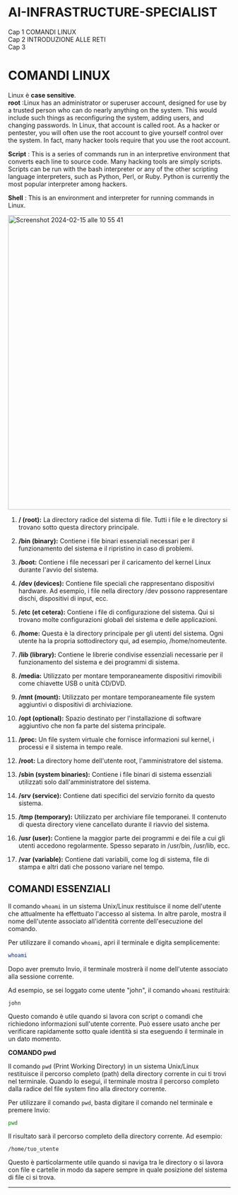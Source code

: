 # AI-INFRASTRUCTURE-SPECIALIST

Cap 1 COMANDI LINUX <br>
Cap 2 INTRODUZIONE ALLE RETI <br>
Cap 3

# COMANDI LINUX 
Linux è **case sensitive**.\
**root**  :Linux has an administrator or superuser account, designed for use by a trusted person who can do nearly anything on the system. This would include such things as reconfiguring the system, adding users, and changing passwords. In Linux, that account is called root. As a hacker or pentester, you will often use the root account to give yourself control over the system. In fact, many hacker tools require that you use the root account.


**Script** : This is a series of commands run in an interpretive environment that converts each line to source code. Many hacking tools are simply scripts. Scripts can be run with the bash interpreter or any of the other scripting language interpreters, such as Python, Perl, or Ruby. Python is currently the most popular interpreter among hackers.

**Shell** : This is an environment and interpreter for running commands in Linux. 

<img width="666" alt="Screenshot 2024-02-15 alle 10 55 41" src="https://github.com/MrMagicalSoftware/linux-for-hacker-and-pentester/assets/98833112/5070c9ec-06e4-4b27-a4be-77b150bcfc27">

1. **/ (root):** La directory radice del sistema di file. Tutti i file e le directory si trovano sotto questa directory principale.

2. **/bin (binary):** Contiene i file binari essenziali necessari per il funzionamento del sistema e il ripristino in caso di problemi.

3. **/boot:** Contiene i file necessari per il caricamento del kernel Linux durante l'avvio del sistema.

4. **/dev (devices):** Contiene file speciali che rappresentano dispositivi hardware. Ad esempio, i file nella directory /dev possono rappresentare dischi, dispositivi di input, ecc.

5. **/etc (et cetera):** Contiene i file di configurazione del sistema. Qui si trovano molte configurazioni globali del sistema e delle applicazioni.

6. **/home:** Questa è la directory principale per gli utenti del sistema. Ogni utente ha la propria sottodirectory qui, ad esempio, /home/nomeutente.

7. **/lib (library):** Contiene le librerie condivise essenziali necessarie per il funzionamento del sistema e dei programmi di sistema.

8. **/media:** Utilizzato per montare temporaneamente dispositivi rimovibili come chiavette USB o unità CD/DVD.

9. **/mnt (mount):** Utilizzato per montare temporaneamente file system aggiuntivi o dispositivi di archiviazione.

10. **/opt (optional):** Spazio destinato per l'installazione di software aggiuntivo che non fa parte del sistema principale.

11. **/proc:** Un file system virtuale che fornisce informazioni sul kernel, i processi e il sistema in tempo reale.

12. **/root:** La directory home dell'utente root, l'amministratore del sistema.

13. **/sbin (system binaries):** Contiene i file binari di sistema essenziali utilizzati solo dall'amministratore del sistema.

14. **/srv (service):** Contiene dati specifici del servizio fornito da questo sistema.

15. **/tmp (temporary):** Utilizzato per archiviare file temporanei. Il contenuto di questa directory viene cancellato durante il riavvio del sistema.

16. **/usr (user):** Contiene la maggior parte dei programmi e dei file a cui gli utenti accedono regolarmente. Spesso separato in /usr/bin, /usr/lib, ecc.

17. **/var (variable):** Contiene dati variabili, come log di sistema, file di stampa e altri dati che possono variare nel tempo.

## COMANDI ESSENZIALI 


Il comando `whoami` in un sistema Unix/Linux restituisce il nome dell'utente che attualmente ha effettuato l'accesso al sistema. In altre parole, mostra il nome dell'utente associato all'identità corrente dell'esecuzione del comando.

Per utilizzare il comando `whoami`, apri il terminale e digita semplicemente:

```bash
whoami
```

Dopo aver premuto Invio, il terminale mostrerà il nome dell'utente associato alla sessione corrente.

Ad esempio, se sei loggato come utente "john", il comando `whoami` restituirà:

```
john
```

Questo comando è utile quando si lavora con script o comandi che richiedono informazioni sull'utente corrente. Può essere usato anche per verificare rapidamente sotto quale identità si sta eseguendo il terminale in un dato momento.



**COMANDO pwd**

Il comando `pwd` (Print Working Directory) in un sistema Unix/Linux restituisce il percorso completo (path) della directory corrente in cui ti trovi nel terminale. Quando lo esegui, il terminale mostra il percorso completo dalla radice del file system fino alla directory corrente.

Per utilizzare il comando `pwd`, basta digitare il comando nel terminale e premere Invio:

```bash
pwd
```

Il risultato sarà il percorso completo della directory corrente. Ad esempio:

```
/home/tuo_utente
```

Questo è particolarmente utile quando si naviga tra le directory o si lavora con file e cartelle in modo da sapere sempre in quale posizione del sistema di file ci si trova.


___________________________________

















